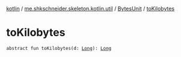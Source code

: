 [kotlin](../../index.md) / [me.shkschneider.skeleton.kotlin.util](../index.md) / [BytesUnit](index.md) / [toKilobytes](./to-kilobytes.md)

# toKilobytes

`abstract fun toKilobytes(d: `[`Long`](https://kotlinlang.org/api/latest/jvm/stdlib/kotlin/-long/index.html)`): `[`Long`](https://kotlinlang.org/api/latest/jvm/stdlib/kotlin/-long/index.html)